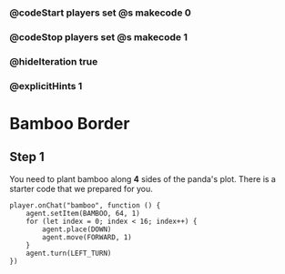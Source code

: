 ### @codeStart players set @s makecode 0
### @codeStop players set @s makecode 1

### @hideIteration true 
### @explicitHints 1


# Bamboo Border

## Step 1
You need to plant bamboo along **4** sides of the panda's plot. There is a starter code that we prepared for you.  


```template
player.onChat("bamboo", function () {
    agent.setItem(BAMBOO, 64, 1)
    for (let index = 0; index < 16; index++) {
        agent.place(DOWN)
        agent.move(FORWARD, 1)
    }
    agent.turn(LEFT_TURN)
})
```

